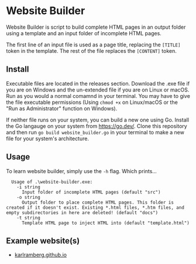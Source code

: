 # Website Builder

Website Builder is script to build complete HTML pages in an output folder using a template and an input folder of incomplete HTML pages.

The first line of an input file is used as a page title, replacing the `[TITLE]` token in the template. The rest of the file replaces the `[CONTENT]` token.

## Install

Executable files are located in the releases section. Download the .exe file if you are on Windows and the un-extended file
if you are on Linux or macOS. Run as you would a normal comamnd in your terminal. You may have to give the file
executable permissions (Using `chmod +x` on Linux/macOS or the "Run as Administrator" function on Windows).
  
If neither file runs on your system, you can build a new one using Go. Install the Go langauge on your system from
<https://go.dev/>. Clone this repository and then run `go build website_builder.go` in your terminal to make a new file
for your system's architecture.

## Usage

To learn website builder, simply use the `-h` flag. Which prints...

  ```
    Usage of .\website-builder.exe:
      -i string
        Input folder of incomplete HTML pages (default "src")
      -o string
        Output folder to place complete HTML pages. This folder is created if it doesn't exist. Existing *.html files, *.htm files, and empty subdirectories in here are deleted! (default "docs")
      -t string
        Template HTML page to inject HTML into (default "template.html")
  ```

## Example website(s)

- [karlramberg.github.io](https://github.com/karlramberg/karlramberg.github.io)
